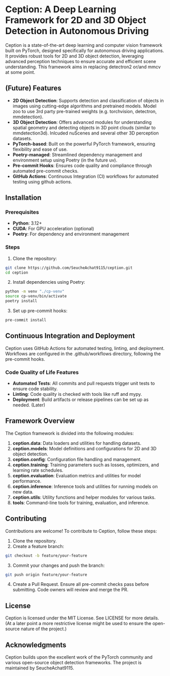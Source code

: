 # Ception: A Deep Learning Framework for 2D and 3D Object Detection in Autonomous Driving

Ception is a state-of-the-art deep learning and computer vision framework built on PyTorch, designed specifically for autonomous driving applications. It provides robust tools for 2D and 3D object detection, leveraging advanced perception techniques to ensure accurate and efficient scene understanding. This framework aims in replacing detectron2 or/and mmcv at some point.

## (Future) Features

- **2D Object Detection**: Supports detection and classification of objects in images using cutting-edge algorithms and pretrained models. Model zoo to use 3rd party pre-trained weights (e.g. torchvision, detectron, mmdetection).
- **3D Object Detection**: Offers advanced modules for understanding spatial geometry and detecting objects in 3D point clouds (similar to mmdetection3d). Inlcuded nuScenes and several other 3D perception datasets.
- **PyTorch-based**: Built on the powerful PyTorch framework, ensuring flexibility and ease of use.
- **Poetry-managed**: Streamlined dependency management and environment setup using Poetry (in the future uv).
- **Pre-commit Hooks**: Ensures code quality and compliance through automated pre-commit checks.
- **GitHub Actions**: Continuous Integration (CI) workflows for automated testing using github actions.

## Installation
### Prerequisites

- **Python**: 3.12+
- **CUDA**: For GPU acceleration (optional)
- **Poetry**: For dependency and environment management

### Steps

1. Clone the repository:
```bash
git clone https://github.com/SeucheAchat9115/ception.git
cd ception
```

2. Install dependencies using Poetry:
```bash
python -m venv "./cp-venv"
source cp-venv/bin/activate
poetry install
```

3. Set up pre-commit hooks:
```bash
pre-commit install
```

## Continuous Integration and Deployment

Ception uses GitHub Actions for automated testing, linting, and deployment. Workflows are configured in the .github/workflows directory, following the pre-commit hooks.

### Code Quality of Life Features
- **Automated Tests**: All commits and pull requests trigger unit tests to ensure code stability.
- **Linting**: Code quality is checked with tools like ruff and mypy.
- **Deployment**: Build artifacts or release pipelines can be set up as needed. (Later)

## Framework Overview
The Ception framework is divided into the following modules:

1. **ception.data**: Data loaders and utilities for handling datasets.
2. **ception.models**: Model definitions and configurations for 2D and 3D object detection.
3. **ception.config**: Configuration file handling and management.
4. **ception.training**: Training parameters such as losses, optimizers, and learning rate schedules.
5. **ception.evaluation**: Evaluation metrics and utilities for model performance.
6. **ception.inference**: Inference tools and utilities for running models on new data.
7. **ception.utils**: Utility functions and helper modules for various tasks.
8. **tools**: Command-line tools for training, evaluation, and inference.

## Contributing
Contributions are welcome! To contribute to Ception, follow these steps:
1. Clone the repository.
2. Create a feature branch:
```bash
git checkout -b feature/your-feature
```
3. Commit your changes and push the branch:
```bash
git push origin feature/your-feature
```
4. Create a Pull Request.
Ensure all pre-commit checks pass before submitting. Code owners will review and merge the PR.

## License
Ception is licensed under the MIT License. See LICENSE for more details. (At a later point a more restrictive license might be used to ensure the open-source nature of the project.)

## Acknowledgments
Ception builds upon the excellent work of the PyTorch community and various open-source object detection frameworks. The project is maintained by SeucheAchat9115.
